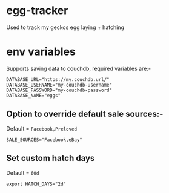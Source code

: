 # egg-tracker
Used to track my geckos egg laying + hatching

# env variables

Supports saving data to couchdb, required variables are:-

```
DATABASE_URL="https://my.couchdb.url/"
DATABASE_USERNAME="my-couchdb-username"
DATABASE_PASSWORD="my-couchdb-password"
DATABASE_NAME="eggs"
```

## Option to override default sale sources:-

Default = `Facebook,Preloved`

```
SALE_SOURCES="Facebook,eBay"
```

## Set custom hatch days

Default = `60d`

```
export HATCH_DAYS="2d"
```